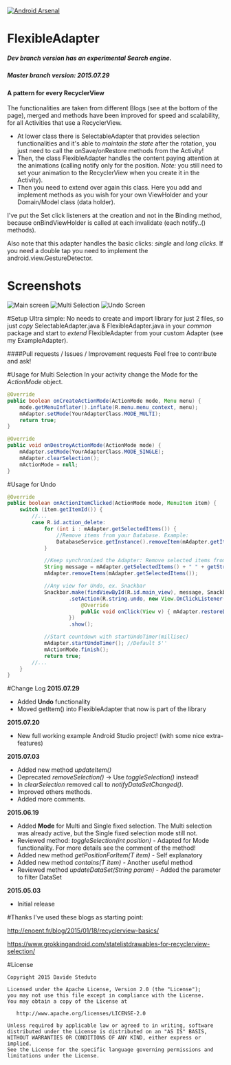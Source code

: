[![Android Arsenal](https://img.shields.io/badge/Android%20Arsenal-FlexibleAdapter-green.svg?style=flat)](https://android-arsenal.com/details/1/2207)

# FlexibleAdapter
##### Dev branch version has an experimental Search engine.
##### Master branch version: 2015.07.29
#### A pattern for every RecyclerView

The functionalities are taken from different Blogs (see at the bottom of the page), merged and methods have been improved for speed and scalability, for all Activities that use a RecyclerView.

* At lower class there is SelectableAdapter that provides selection functionalities and it's able to _maintain the state_ after the rotation, you just need to call the onSave/onRestore methods from the Activity!
* Then, the class FlexibleAdapter handles the content paying attention at the animations (calling notify only for the position. _Note:_ you still need to set your animation to the RecyclerView when you create it in the Activity).
* Then you need to extend over again this class. Here you add and implement methods as you wish for your own ViewHolder and your Domain/Model class (data holder).

I've put the Set click listeners at the creation and not in the Binding method, because onBindViewHolder is called at each invalidate (each notify..() methods).

Also note that this adapter handles the basic clicks: _single_ and _long clicks_. If you need a double tap you need to implement the android.view.GestureDetector.

# Screenshots
![Main screen](/screenshots/main_screen.png) ![Multi Selection](/screenshots/multi_selection.png) ![Undo Screen](/screenshots/undo.png)

#Setup
Ultra simple:
No needs to create and import library for just 2 files, so just *copy* SelectableAdapter.java & FlexibleAdapter.java in your *common* package and start to *extend* FlexibleAdapter from your custom Adapter (see my ExampleAdapter).

####Pull requests / Issues / Improvement requests
Feel free to contribute and ask!

#Usage for Multi Selection
In your activity change the Mode for the _ActionMode_ object.

``` java
@Override
public boolean onCreateActionMode(ActionMode mode, Menu menu) {
	mode.getMenuInflater().inflate(R.menu.menu_context, menu);
	mAdapter.setMode(YourAdapterClass.MODE_MULTI);
	return true;
}

@Override
public void onDestroyActionMode(ActionMode mode) {
	mAdapter.setMode(YourAdapterClass.MODE_SINGLE);
	mAdapter.clearSelection();
	mActionMode = null;
}
```

#Usage for Undo

``` java
@Override
public boolean onActionItemClicked(ActionMode mode, MenuItem item) {
	switch (item.getItemId()) {
		//...
		case R.id.action_delete:
			for (int i : mAdapter.getSelectedItems()) {
				//Remove items from your Database. Example:
				DatabaseService.getInstance().removeItem(mAdapter.getItem(i));
			}

			//Keep synchronized the Adapter: Remove selected items from Adapter
			String message = mAdapter.getSelectedItems() + " " + getString(R.string.action_deleted);
			mAdapter.removeItems(mAdapter.getSelectedItems());

			//Any view for Undo, ex. Snackbar
			Snackbar.make(findViewById(R.id.main_view), message, Snackbar.LENGTH_LONG)
					.setAction(R.string.undo, new View.OnClickListener() {
						@Override
						public void onClick(View v) { mAdapter.restoreDeletedItems(); }
					})
					.show();

			//Start countdown with startUndoTimer(millisec)
			mAdapter.startUndoTimer(); //Default 5''
			mActionMode.finish();
			return true;
		//...
	}
}
```

#Change Log
**2015.07.29**
- Added **Undo** functionality
- Moved getItem() into FlexibleAdapter that now is part of the library

**2015.07.20**
- New full working example Android Studio project! (with some nice extra-features)

**2015.07.03**
- Added new method _updateItem()_
- Deprecated _removeSelection()_ -> Use _toggleSelection()_ instead!
- In _clearSelection_ removed call to _notifyDataSetChanged()_.
- Improved others methods.
- Added more comments.

**2015.06.19**
- Added **Mode** for Multi and Single fixed selection. The Multi selection was already active, but the Single fixed selection mode still not.
- Reviewed method: _toggleSelection(int position)_ - Adapted for Mode functionality. For more details see the comment of the method!
- Added new method _getPositionForItem(T item)_ - Self explanatory
- Added new method _contains(T item)_ - Another useful method
- Reviewed method _updateDataSet(String param)_ - Added the parameter to filter DataSet

**2015.05.03**
- Initial release

#Thanks
I've used these blogs as starting point:

http://enoent.fr/blog/2015/01/18/recyclerview-basics/

https://www.grokkingandroid.com/statelistdrawables-for-recyclerview-selection/

#License

    Copyright 2015 Davide Steduto

    Licensed under the Apache License, Version 2.0 (the "License");
    you may not use this file except in compliance with the License.
    You may obtain a copy of the License at

       http://www.apache.org/licenses/LICENSE-2.0

    Unless required by applicable law or agreed to in writing, software
    distributed under the License is distributed on an "AS IS" BASIS,
    WITHOUT WARRANTIES OR CONDITIONS OF ANY KIND, either express or implied.
    See the License for the specific language governing permissions and
    limitations under the License.
